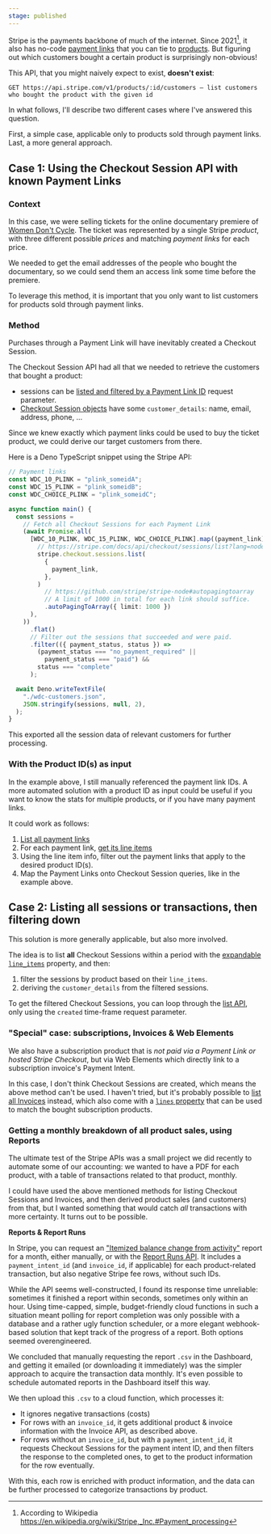 ```yaml
---
stage: published
---
```

Stripe is the payments backbone of much of the internet. Since 2021[^1], it also has no-code [payment links](https://stripe.com/docs/api/payment_links/payment_links?lang=node) that you can tie to [products](https://stripe.com/docs/api/products?lang=node). But figuring out which customers bought a certain product is surprisingly non-obvious!

This API, that you might naively expect to exist, **doesn't exist**:
```
GET https://api.stripe.com/v1/products/:id/customers — list customers who bought the product with the given id
```

In what follows, I'll describe two different cases where I've answered this question. 

First, a simple case, applicable only to products sold through payment links. Last, a more general approach.

## Case 1: Using the Checkout Session API with known Payment Links

### Context
In this case, we were selling tickets for the online documentary premiere of [Women Don't Cycle](https://womendontcycle.com). The ticket was represented by a single Stripe *product*, with three different possible *prices* and matching *payment links* for each price.

We needed to get the email addresses of the people who bought the documentary, so we could send them an access link some time before the premiere.

To leverage this method, it is important that you only want to list customers for products sold through payment links.
### Method

Purchases through a Payment Link will have inevitably created a Checkout Session.

The Checkout Session API had all that we needed to retrieve the customers that bought a product:
- sessions can be [listed and filtered by a Payment Link ID](https://stripe.com/docs/api/checkout/sessions/list?lang=node) request parameter.
- [Checkout Session objects](https://stripe.com/docs/api/checkout/sessions/object?lang=node) have some `customer_details`: name, email, address, phone, ...


Since we knew exactly which payment links could be used to buy the ticket product, we could derive our target customers from there.

Here is a Deno TypeScript snippet using the Stripe API:

```ts
// Payment links
const WDC_10_PLINK = "plink_someidA";
const WDC_15_PLINK = "plink_someidB";
const WDC_CHOICE_PLINK = "plink_someidC";

async function main() {
  const sessions =
    // Fetch all Checkout Sessions for each Payment Link
    (await Promise.all(
      [WDC_10_PLINK, WDC_15_PLINK, WDC_CHOICE_PLINK].map((payment_link) =>
        // https://stripe.com/docs/api/checkout/sessions/list?lang=node
        stripe.checkout.sessions.list(
          {
            payment_link,
          },
        )
          // https://github.com/stripe/stripe-node#autopagingtoarray
          // A limit of 1000 in total for each link should suffice.
          .autoPagingToArray({ limit: 1000 })
      ),
    ))
      .flat()
      // Filter out the sessions that succeeded and were paid.
      .filter(({ payment_status, status }) =>
        (payment_status === "no_payment_required" ||
          payment_status === "paid") &&
        status === "complete"
      );

  await Deno.writeTextFile(
    "./wdc-customers.json",
    JSON.stringify(sessions, null, 2),
  );
}
```

This exported all the session data of relevant customers for further processing.

### With the Product ID(s) as input
In the example above, I still manually referenced the payment link IDs. A more automated solution with a product ID as input could be useful if you want to know the stats for multiple products, or if you have many payment links. 

It could work as follows:
1. [List all payment links](https://stripe.com/docs/api/payment_links/payment_links/list?lang=node)
2. For each payment link, [get its line items](https://stripe.com/docs/api/payment_links/line_items?lang=node)
3. Using the line item info, filter out the payment links that apply to the desired product ID(s).
4. Map the Payment Links onto Checkout Session queries, like in the example above.
## Case 2: Listing all sessions or transactions, then filtering down

This solution is more generally applicable, but also more involved.

The idea is to list **all** Checkout Sessions within a period with the [expandable `line_items`](https://docs.stripe.com/api/checkout/sessions/object#checkout_session_object-line_items) property, and then: 
1. filter the sessions by product based on their `line_items`.
2. deriving the `customer_details` from the filtered sessions.

To get the filtered Checkout Sessions, you can loop through the [list API](https://docs.stripe.com/api/checkout/sessions/list), only using the `created` time-frame request parameter.
### "Special" case: subscriptions, Invoices & Web Elements

We also have a subscription product that is *not paid via a Payment Link or hosted Stripe Checkout*, but via Web Elements which directly link to a subscription invoice's Payment Intent.

In this case, I don't think Checkout Sessions are created, which means the above method can't be used. I haven't tried, but it's probably possible to [list all Invoices](https://docs.stripe.com/api/invoices/list) instead, which also come with a [`lines` property](https://docs.stripe.com/api/invoices/object#invoice_object-lines) that can be used to match the bought subscription products. 

### Getting a monthly breakdown of all product sales, using Reports

The ultimate test of the Stripe APIs was a small project we did recently to automate some of our accounting: we wanted to have a PDF for each product, with a table of transactions related to that product, monthly.

I could have used the above mentioned methods for listing Checkout Sessions and Invoices, and then derived product sales (and customers) from that, but I wanted something that would catch *all* transactions with more certainty. It turns out to be possible.

**Reports & Report Runs**

In Stripe, you can request an ["Itemized balance change from activity"](https://stripe.com/docs/reports/report-types/balance#schema-balance-change-from-activity-itemized-3) report for a month, either manually, or with the [Report Runs API](https://docs.stripe.com/api/reporting/report_run). It includes a `payment_intent_id` (and `invoice_id`, if applicable) for each product-related transaction, but also negative Stripe fee rows, without such IDs.

While the API seems well-constructed, I found its response time unreliable: sometimes it finished a report within seconds, sometimes only within an hour. Using time-capped, simple, budget-friendly cloud functions in such a situation meant polling for report completion was only possible with a database and a rather ugly function scheduler, or a more elegant webhook-based solution that kept track of the progress of a report. Both options seemed overengineered.

We concluded that manually requesting the report `.csv` in the Dashboard, and getting it emailed (or downloading it immediately) was the simpler approach to acquire the transaction data monthly. It's even possible to schedule automated reports in the Dashboard itself this way.

We then upload this `.csv` to a cloud function, which processes it:
- It ignores negative transactions (costs)
- For rows with an `invoice_id`, it gets additional product & invoice information with the Invoice API, as described above.
- For rows without an `invoice_id`, but with a `payment_intent_id`, it requests Checkout Sessions for the payment intent ID, and then filters the response to the completed ones, to get to the product information for the row eventually.

With this, each row is enriched with product information, and the data can be further processed to categorize transactions by product.


[^1]: According to Wikipedia https://en.wikipedia.org/wiki/Stripe,_Inc.#Payment_processing